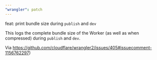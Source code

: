 ```yaml
---
"wrangler": patch
---
```


feat: print bundle size during `publish` and `dev`

This logs the complete bundle size of the Worker (as well as when compressed) during `publish` and `dev`.

Via https://github.com/cloudflare/wrangler2/issues/405#issuecomment-1156762297)

